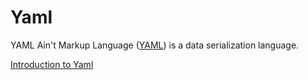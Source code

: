 # Yaml 

YAML Ain't Markup Language ([YAML](https://yaml.org/)) is a data serialization language.


[Introduction to Yaml](https://www.cloudbees.com/blog/yaml-tutorial-everything-you-need-get-started)
